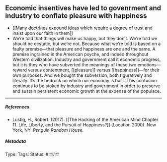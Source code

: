 ## Economic insentives have led to govenrment and industry to conflate pleasure with happiness   # 

- [[Many doctrines expound ideas which require a degree of trust and insist upon our faith in them]]
- We’re told that things will make us happy, but they don’t. We’re told we should be ecstatic, but we’re not. Because what we’re told is based on a faulty premise—that pleasure and happiness are one and the same. A premise ingrained in the American psyche, and indeed throughout Western civilization. Industry and government call it economic progress, but it is they who have subverted the meanings of these two emotions—reward versus contentment, [[pleasure]] versus [[happiness]]—for their own purposes. And we bought the subversion, both figuratively and literally. It’s the bedrock on which our economy is built. This confusion continues to be stoked by industry and government in order to preserve and sustain persistent economic growth at the expense of the populace.

___

##### References

- Lustig, H., Robert. (2017). [[The Hacking of the American Mind Chapter 11. Life, Liberty, and the Pursuit of Happiness?]] (Location 2090). New York, NY: _Penguin Random House_.

##### Metadata

Type: 
Tags:
Status: #⛅️/⛅️